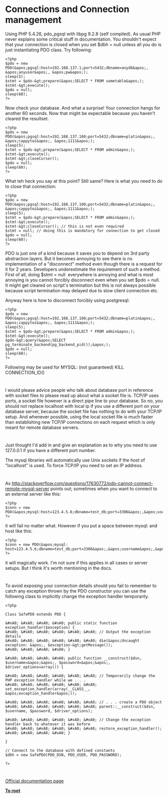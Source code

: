 # Connections and Connection management





Using PHP 5.4.26, pdo_pgsql with libpg 9.2.8 (self compiled). As usual PHP never explains some critical stuff in documentation. You shouldn&apos;t expect that your connection is closed when you set $dbh = null unless all you do is just instantiating PDO class. Try following:



```
<?php
$pdo = new PDO(&apos;pgsql:host=192.168.137.1;port=5432;dbname=anydb&apos;, &apos;anyuser&apos;, &apos;pw&apos;);
sleep(5);
$stmt = $pdo-&gt;prepare(&apos;SELECT * FROM sometable&apos;);
$stmt-&gt;execute();
$pdo = null;
sleep(60);
?>
```


Now check your database. And what a surprise! Your connection hangs for another 60 seconds. Now that might be expectable because you haven&apos;t cleared the resultset.



```
<?php
$pdo = new PDO(&apos;pgsql:host=192.168.137.160;port=5432;dbname=platin&apos;, &apos;cappytoi&apos;, &apos;1111&apos;);
sleep(5);
$stmt = $pdo-&gt;prepare(&apos;SELECT * FROM admin&apos;);
$stmt-&gt;execute();
$stmt-&gt;closeCursor();
$pdo = null;
sleep(60);
?>
```


What teh heck you say at this point? Still same? Here is what you need to do to close that connection:



```
<?php
$pdo = new PDO(&apos;pgsql:host=192.168.137.160;port=5432;dbname=platin&apos;, &apos;cappytoi&apos;, &apos;1111&apos;);
sleep(5);
$stmt = $pdo-&gt;prepare(&apos;SELECT * FROM admin&apos;);
$stmt-&gt;execute();
$stmt-&gt;closeCursor(); // this is not even required
$stmt = null; // doing this is mandatory for connection to get closed
$pdo = null;
sleep(60);
?>
```


PDO is just one of a kind because it saves you to depend on 3rd party abstraction layers. But it becomes annoying to see there is no implementation of a &quot;disconnect&quot; method even though there is a request for it for 2 years. Developers underestimate the requirement of such a method. First of all, doing $stmt = null&#xA0; everywhere is annoying and what is most annoying is you cannot forcibly disconnect even when you set $pdo = null. It might get cleared on script&apos;s termination but this is not always possible because script termination may delayed due to slow client connection etc.

Anyway here is how to disconnect forcibly using postgresql:



```
<?php
$pdo = new PDO(&apos;pgsql:host=192.168.137.160;port=5432;dbname=platin&apos;, &apos;cappytoi&apos;, &apos;1111&apos;);
sleep(5);
$stmt = $pdo-&gt;prepare(&apos;SELECT * FROM admin&apos;);
$stmt-&gt;execute();
$pdo-&gt;query(&apos;SELECT pg_terminate_backend(pg_backend_pid());&apos;);
$pdo = null;
sleep(60);
?>
```


Following may be used for MYSQL: (not guaranteed)
KILL CONNECTION_ID()

  

#



I would please advice people who talk about database port in reference with socket files to please read up about what a socket file is. TCP/IP uses ports, a socket file however is a direct pipe line to your database. So no, you should not replace localhost with local ip if you use a different port on your database server, because the socket file has nothing to do with your TCP/IP setup. And whenever possible, using the local socket file is much faster than establishing new TCP/IP connections on each request which is only meant for remote database servers.

  

#



Just thought I&apos;d add in and give an explanation as to why you need to use 127.0.0.1 if you have a different port number.

The mysql libraries will automatically use Unix sockets if the host of &quot;localhost&quot; is used. To force TCP/IP you need to set an IP address.

  

#



As http://stackoverflow.com/questions/17630772/pdo-cannot-connect-remote-mysql-server points out; sometimes when you want to connect to an external server like this:



```
<?php
$conn = new PDO(&apos;mysql:host=123.4.5.6;dbname=test_db;port=3306&apos;,&apos;username&apos;,&apos;password&apos;);
?>
```


it will fail no matter what. However if you put a space between mysql: and host like this:



```
<?php
$conn = new PDO(&apos;mysql: host=123.4.5.6;dbname=test_db;port=3306&apos;,&apos;username&apos;,&apos;password&apos;);
?>
```


it will magically work. I&apos;m not sure if this applies in all cases or server setups. But I think it&apos;s worth mentioning in the docs.

  

#



To avoid exposing your connection details should you fail to remember to catch any exception thrown by the PDO constructor you can use the following class to implicitly change the exception handler temporarily.



```
<?php

Class SafePDO extends PDO {
 
&#xA0; &#xA0; &#xA0; &#xA0; public static function exception_handler($exception) {
&#xA0; &#xA0; &#xA0; &#xA0; &#xA0; &#xA0; // Output the exception details
&#xA0; &#xA0; &#xA0; &#xA0; &#xA0; &#xA0; die(&apos;Uncaught exception: &apos;, $exception-&gt;getMessage());
&#xA0; &#xA0; &#xA0; &#xA0; }
 
&#xA0; &#xA0; &#xA0; &#xA0; public function __construct($dsn, $username=&apos;&apos;, $password=&apos;&apos;, $driver_options=array()) {

&#xA0; &#xA0; &#xA0; &#xA0; &#xA0; &#xA0; // Temporarily change the PHP exception handler while we . . .
&#xA0; &#xA0; &#xA0; &#xA0; &#xA0; &#xA0; set_exception_handler(array(__CLASS__, &apos;exception_handler&apos;));

&#xA0; &#xA0; &#xA0; &#xA0; &#xA0; &#xA0; // . . . create a PDO object
&#xA0; &#xA0; &#xA0; &#xA0; &#xA0; &#xA0; parent::__construct($dsn, $username, $password, $driver_options);

&#xA0; &#xA0; &#xA0; &#xA0; &#xA0; &#xA0; // Change the exception handler back to whatever it was before
&#xA0; &#xA0; &#xA0; &#xA0; &#xA0; &#xA0; restore_exception_handler();
&#xA0; &#xA0; &#xA0; &#xA0; }

}

// Connect to the database with defined constants
$dbh = new SafePDO(PDO_DSN, PDO_USER, PDO_PASSWORD);

?>
```



  

#

[Official documentation page](https://www.php.net/manual/en/pdo.connections.php)

**[To root](/README.md)**